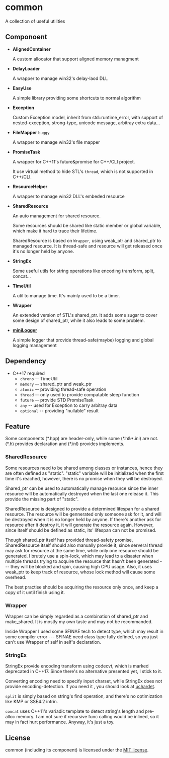 # common

A collection of useful utilities

## Componoent

* **AlignedContainer**

  A custom allocator that support aligned memory managment

* **DelayLoader**

  A wrapper to manage win32's delay-laod DLL

* **EasyUse**

  A simple library providing some shortcuts to normal algorithm

* **Exception**

  Custom Exception model, inherit from std::runtime_error, with support of nested-exception, strong-type, unicode message, arbitray extra data...

* **FileMapper** `buggy`

  A wrapper to manage win32's file mapper

* **PromiseTask**

  A wrapper for C\++11's future&promise for C++/CLI project. 
  
  It use virtual method to hide STL's `thread`, which is not supported in C++/CLI.

* **ResourceHelper**

  A wrapper to manage win32 DLL's embeded resource

* **SharedResource**

  An auto management for shared resource.
  
  Some resources should be shared like static member or global variable, which make it hard to trace their lifetime.

  SharedResource is based on `Wrapper`, using weak_ptr and shared_ptr to managed resource. It is thread-safe and resource will get released once it's no longer held by anyone.

* **StringEx**

  Some useful utils for string operations like encoding transform, split, concat...

* **TimeUtil**

  A util to manage time. It's mainly used to be a timer.

* **Wrapper**

  An extended version of STL's shared_ptr. It adds some sugar to cover some design of shared_ptr, while it also leads to some problem.

* [**miniLogger**](./miniLogger)

  A simple logger that provide thread-safe(maybe) logging and global logging management

## Dependency

* C++17 required
  * `chrono` -- TimeUtil
  * `memory` -- shared_ptr and weak_ptr
  * `atomic` -- providing thread-safe operation
  * `thread` -- only used to provide compatable sleep function
  * `future` -- provide STD PromiseTask
  * `any` -- used for Exception to carry arbitray data
  * `optional` -- providing "nullable" result

## Feature

Some components (\*.hpp) are header-only, while some (\*.h&\*.inl) are not. (\*.h) provides declaration and (\*.inl) provides implements. 

### SharedResource

Some resources need to be shared among classes or instances, hence they are often defined as "static".
"static" variable will be initialized when the first time it's reached, however, there is no promise when they will be destroyed.

Shared_ptr can be used to automatically manage resource since the inner resource will be automatically destroyed when the last one release it. This provide the missing part of "static".

SharedResource is designed to provide a determined lifespan for a shared resource.
The resource will be gennerated only someone ask for it, and will be destroyed when it is no longer held by anyone.
If there's another ask for resource after it destroy it, it will generate the resource again.
However, since itself should be defined as static, its' lifespan can not be promised.

Though shared_ptr itself has provided thread-safety promise, SharedResource itself should also manually provide it, since serveral thread may ask for resource at the same time, while only one resource should be generated.
I brutely use a spin-lock, which may lead to a disaster when multiple threads trying to acquire the resource that hasn't been generated --- they will be blocked and spin, causing high CPU usage.
Also, it uses weak_ptr to keep track of resource, whose lock method will cause some overhead.

The best practise should be acquiring the resource only once, and keep a copy of it until finish using it.

### Wrapper

Wrapper can be simply regarded as a combination of shared_ptr and make_shared. It is mostly my own taste and may not be recommanded.

Inside Wrapper I used some SFINAE tech to detect type, which may result in some compiler error --- SFINAE need class type fully defined, so you just can't use Wrapper of self in self's declaration.

### StringEx

StringEx provide encoding transform using codecvt, which is marked deprecated in C++17. Since there's no alternative presented yet, I stick to it.

Converting encoding need to specify input charset, while StringEx does not provide encoding-detection. If you need it , you should look at [uchardet](../3rdParty/uchardetlib).

`split` is simply based on string's find operation, and there's no optimization like KMP or SSE4.2 intrin.

`concat` uses C++11's variadic template to detect string's length and pre-alloc memory. I am not sure if recursive func calling would be inlined, so it may in fact hurt performance. Anyway, it's just a toy.

## License

common (including its component) is licensed under the [MIT license](../License.txt).